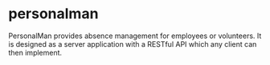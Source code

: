 # personalman
PersonalMan provides absence management for employees or volunteers. It is designed as a server application with a RESTful API which any client can then implement.
